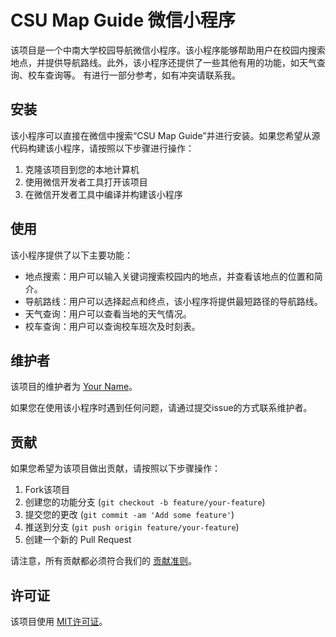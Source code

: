 # CSU Map Guide 微信小程序

该项目是一个中南大学校园导航微信小程序。该小程序能够帮助用户在校园内搜索地点，并提供导航路线。此外，该小程序还提供了一些其他有用的功能，如天气查询、校车查询等。
有进行一部分参考，如有冲突请联系我。

## 安装

该小程序可以直接在微信中搜索“CSU Map Guide”并进行安装。如果您希望从源代码构建该小程序，请按照以下步骤进行操作：

1. 克隆该项目到您的本地计算机
2. 使用微信开发者工具打开该项目
3. 在微信开发者工具中编译并构建该小程序

## 使用

该小程序提供了以下主要功能：

- 地点搜索：用户可以输入关键词搜索校园内的地点，并查看该地点的位置和简介。
- 导航路线：用户可以选择起点和终点，该小程序将提供最短路径的导航路线。
- 天气查询：用户可以查看当地的天气情况。
- 校车查询：用户可以查询校车班次及时刻表。

## 维护者

该项目的维护者为 [Your Name](https://github.com/yourname)。

如果您在使用该小程序时遇到任何问题，请通过提交issue的方式联系维护者。

## 贡献

如果您希望为该项目做出贡献，请按照以下步骤操作：

1. Fork该项目
2. 创建您的功能分支 (`git checkout -b feature/your-feature`)
3. 提交您的更改 (`git commit -am 'Add some feature'`)
4. 推送到分支 (`git push origin feature/your-feature`)
5. 创建一个新的 Pull Request

请注意，所有贡献都必须符合我们的 [贡献准则](CONTRIBUTING.md)。

## 许可证

该项目使用 [MIT许可证](LICENSE.md)。
